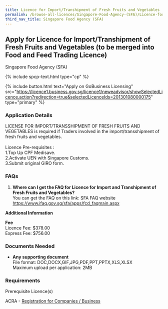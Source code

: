 ```yaml
---
title: Licence for Import/Transhipment of Fresh Fruits and Vegetables
permalink: /browse-all-licences/Singapore-Food-Agency-(SFA)/Licence-for-Import-Transhipment-of-Fresh-Fruits-and-Vegetables
third_nav_title: Singapore Food Agency (SFA)
---
```


## Apply for Licence for Import/Transhipment of Fresh Fruits and Vegetables (to be merged into Food and Feed Trading Licence)

Singapore Food Agency (SFA)

{% include spcp-text.html type="cp" %}

{% include button.html text="Apply on GoBusiness Licensing" src="https://licence1.business.gov.sg/licence1/neweadvisor/showSelectedLicence.action?redirection=true&selectedLicenceIds=201301080000175" type="primary" %}

<H3>Application Details</H3>

<p>LICENSE FOR IMPORT/TRANSSHIPMENT OF FRESH FRUITS AND VEGETABLES is required if Traders involved in the import/transshipment of fresh fruits and vegetables.<br /><br />Licence Pre-requisites :<br />1.Top Up CPF Medisave.<br />2.Activate UEN with Singapore Customs.<br />3.Submit original GIRO form.</p>
 <h3>FAQs</h3>
 <ol>
 <li><strong>Where can I get the FAQ for Licence for Import and Transhipment of Fresh Fruits and Vegetables?</strong> <br />You can get the FAQ on this link: SFA FAQ website <a href="https://www.ifaq.gov.sg/sfa/apps/fcd_faqmain.aspx" target="_blank" rel="noopener">https://www.ifaq.gov.sg/sfa/apps/fcd_faqmain.aspx</a></li>
 </ol>

<strong>Additional Information</strong>

<p><strong>Fee<br /></strong>Licence Fee: $378.00<br />Express Fee: $756.00</p>

<H3>Documents Needed</H3>

<ul>
 <li><strong>Any supporting document</strong><br />File format: DOC,DOCX,GIF,JPG,PDF,PPT,PPTX,XLS,XLSX<br />Maximum upload per application: 2MB</li>
 </ul>

<H3>Requirements</H3>

<p>Prerequisite Licence(s)</p>
 <p>ACRA - <a href="https://www.acra.gov.sg/Home/" target="_blank" rel="noopener">Registration for Companies / Business</a></p>

